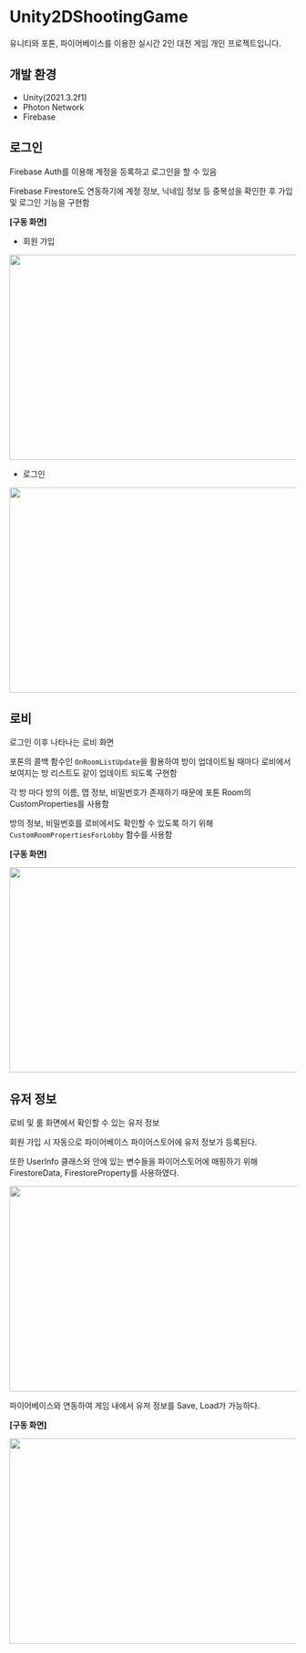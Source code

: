 <!-- 
<img src="" width="640" height="360">
-->

# Unity2DShootingGame
유니티와 포톤, 파이어베이스를 이용한 실시간 2인 대전 게임 개인 프로젝트입니다.

## 개발 환경
- Unity(2021.3.2f1)
- Photon Network
- Firebase

## 로그인
Firebase Auth를 이용해 계정을 등록하고 로그인을 할 수 있음

Firebase Firestore도 연동하기에 계정 정보, 닉네임 정보 등 중복성을 확인한 후 가입 및 로그인 기능을 구현함

**[구동 화면]**

- 회원 가입

<img src="https://github.com/SeungJun-Kwon/Unity2DShootingGame/assets/80217301/1693c784-80ad-461c-a695-c2a2d70e1291" width="640" height="360">

- 로그인

<img src="https://github.com/SeungJun-Kwon/Unity2DShootingGame/assets/80217301/de7ee3b3-6070-4573-af56-cd56fe7770a4" width="640" height="360">

## 로비
로그인 이후 나타나는 로비 화면

포톤의 콜백 함수인 ```OnRoomListUpdate```을 활용하여 방이 업데이트될 때마다 로비에서 보여지는 방 리스트도 같이 업데이트 되도록 구현함

각 방 마다 방의 이름, 맵 정보, 비밀번호가 존재하기 때문에 포톤 Room의 CustomProperties를 사용함

방의 정보, 비밀번호를 로비에서도 확인할 수 있도록 하기 위해 ```CustomRoomPropertiesForLobby``` 함수를 사용함

**[구동 화면]**

<img src="https://github.com/SeungJun-Kwon/Unity2DShootingGame/assets/80217301/e03421ac-2acc-49b8-ba68-0243923d38c8" width="640" height="360">

## 유저 정보
로비 및 룸 화면에서 확인할 수 있는 유저 정보

회원 가입 시 자동으로 파이어베이스 파이어스토어에 유저 정보가 등록된다.

또한 UserInfo 클래스와 안에 있는 변수들을 파이어스토어에 매핑하기 위해 FirestoreData, FirestoreProperty를 사용하였다.

<img src="https://github.com/SeungJun-Kwon/Unity2DShootingGame/assets/80217301/bb2632e1-cb59-4e6b-ae03-8f742362446d" width="640" height="360">

파이어베이스와 연동하여 게임 내에서 유저 정보를 Save, Load가 가능하다.

**[구동 화면]**

<img src="https://github.com/SeungJun-Kwon/Unity2DShootingGame/assets/80217301/706490ba-5549-4c8b-9e5a-895caba380c2" width="640" height="360">

